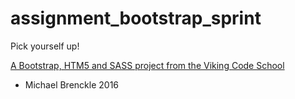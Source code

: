 assignment_bootstrap_sprint
===========================

Pick yourself up!

[A Bootstrap, HTM5 and SASS project from the Viking Code School](http://www.vikingcodeschool.com)

- Michael Brenckle 2016
